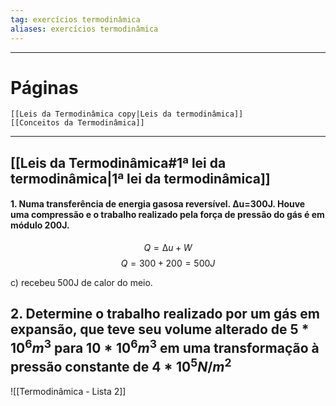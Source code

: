 ```yaml
---
tag: exercícios termodinâmica
aliases: exercícios termodinâmica
---
```


---
# Páginas
	[[Leis da Termodinâmica copy|Leis da termodinâmica]]
	[[Conceitos da Termodinâmica]]

---
## [[Leis da Termodinâmica#1ª lei da termodinâmica|1ª lei da termodinâmica]]
#### 1.  Numa transferência de energia gasosa reversível. ∆u=300J. Houve uma compressão e o trabalho realizado pela força de pressão do gás é em módulo 200J.

$$Q=∆u+W$$
$$Q=300+200=500J$$

c) recebeu 500J de calor do meio.

## 2. Determine o trabalho realizado por um gás em expansão, que teve seu volume alterado de $5*10^6m^3$ para $10*10^6m^3$ em uma transformação à pressão constante de $4*10^5N/m^2$


![[Termodinâmica - Lista 2]]